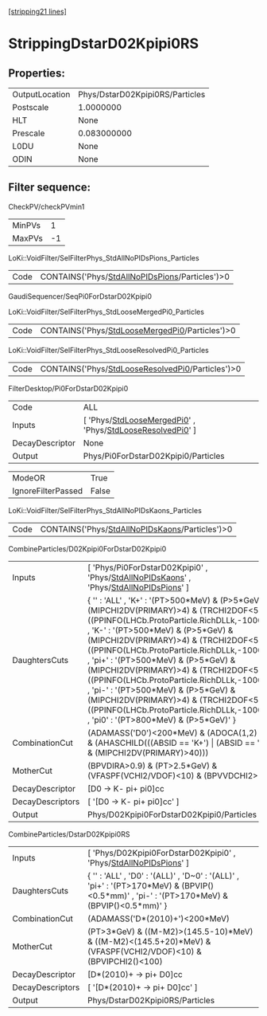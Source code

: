[[stripping21 lines]](./stripping21-index)

# StrippingDstarD02Kpipi0RS

## Properties:

|                |                                 |
|----------------|---------------------------------|
| OutputLocation | Phys/DstarD02Kpipi0RS/Particles |
| Postscale      | 1.0000000                       |
| HLT            | None                            |
| Prescale       | 0.083000000                     |
| L0DU           | None                            |
| ODIN           | None                            |

## Filter sequence:

CheckPV/checkPVmin1

|        |     |
|--------|-----|
| MinPVs | 1   |
| MaxPVs | -1  |

LoKi::VoidFilter/SelFilterPhys_StdAllNoPIDsPions_Particles

|      |                                                                                                    |
|------|----------------------------------------------------------------------------------------------------|
| Code | CONTAINS('Phys/[StdAllNoPIDsPions](./stripping21-commonparticles-stdallnopidspions)/Particles')\>0 |

GaudiSequencer/SeqPi0ForDstarD02Kpipi0

LoKi::VoidFilter/SelFilterPhys_StdLooseMergedPi0_Particles

|      |                                                                                                    |
|------|----------------------------------------------------------------------------------------------------|
| Code | CONTAINS('Phys/[StdLooseMergedPi0](./stripping21-commonparticles-stdloosemergedpi0)/Particles')\>0 |

LoKi::VoidFilter/SelFilterPhys_StdLooseResolvedPi0_Particles

|      |                                                                                                        |
|------|--------------------------------------------------------------------------------------------------------|
| Code | CONTAINS('Phys/[StdLooseResolvedPi0](./stripping21-commonparticles-stdlooseresolvedpi0)/Particles')\>0 |

FilterDesktop/Pi0ForDstarD02Kpipi0

|                 |                                                                                                                                                                     |
|-----------------|---------------------------------------------------------------------------------------------------------------------------------------------------------------------|
| Code            | ALL                                                                                                                                                                 |
| Inputs          | [ 'Phys/[StdLooseMergedPi0](./stripping21-commonparticles-stdloosemergedpi0)' , 'Phys/[StdLooseResolvedPi0](./stripping21-commonparticles-stdlooseresolvedpi0)' ] |
| DecayDescriptor | None                                                                                                                                                                |
| Output          | Phys/Pi0ForDstarD02Kpipi0/Particles                                                                                                                                 |

|                    |       |
|--------------------|-------|
| ModeOR             | True  |
| IgnoreFilterPassed | False |

LoKi::VoidFilter/SelFilterPhys_StdAllNoPIDsKaons_Particles

|      |                                                                                                    |
|------|----------------------------------------------------------------------------------------------------|
| Code | CONTAINS('Phys/[StdAllNoPIDsKaons](./stripping21-commonparticles-stdallnopidskaons)/Particles')\>0 |

CombineParticles/D02Kpipi0ForDstarD02Kpipi0

|                  |                                                                                                                                                                                                                                                                                                                                                                                                                                                                                                                                                                                                                   |
|------------------|-------------------------------------------------------------------------------------------------------------------------------------------------------------------------------------------------------------------------------------------------------------------------------------------------------------------------------------------------------------------------------------------------------------------------------------------------------------------------------------------------------------------------------------------------------------------------------------------------------------------|
| Inputs           | [ 'Phys/Pi0ForDstarD02Kpipi0' , 'Phys/[StdAllNoPIDsKaons](./stripping21-commonparticles-stdallnopidskaons)' , 'Phys/[StdAllNoPIDsPions](./stripping21-commonparticles-stdallnopidspions)' ]                                                                                                                                                                                                                                                                                                                                                                                                                     |
| DaughtersCuts    | { '' : 'ALL' , 'K+' : '(PT\>500\*MeV) & (P\>5\*GeV) & (MIPCHI2DV(PRIMARY)\>4) & (TRCHI2DOF\<5) & ((PPINFO(LHCb.ProtoParticle.RichDLLk,-1000))\>0)' , 'K-' : '(PT\>500\*MeV) & (P\>5\*GeV) & (MIPCHI2DV(PRIMARY)\>4) & (TRCHI2DOF\<5) & ((PPINFO(LHCb.ProtoParticle.RichDLLk,-1000))\>0)' , 'pi+' : '(PT\>500\*MeV) & (P\>5\*GeV) & (MIPCHI2DV(PRIMARY)\>4) & (TRCHI2DOF\<5) & ((PPINFO(LHCb.ProtoParticle.RichDLLk,-1000))\<0)' , 'pi-' : '(PT\>500\*MeV) & (P\>5\*GeV) & (MIPCHI2DV(PRIMARY)\>4) & (TRCHI2DOF\<5) & ((PPINFO(LHCb.ProtoParticle.RichDLLk,-1000))\<0)' , 'pi0' : '(PT\>800\*MeV) & (P\>5\*GeV)' } |
| CombinationCut   | (ADAMASS('D0')\<200\*MeV) & (ADOCA(1,2) \< 1.5) & (AHASCHILD(((ABSID == 'K+') \| (ABSID == 'pi+')) & (MIPCHI2DV(PRIMARY)\>40)))                                                                                                                                                                                                                                                                                                                                                                                                                                                                                   |
| MotherCut        | (BPVDIRA\>0.9) & (PT\>2.5\*GeV) & (VFASPF(VCHI2/VDOF)\<10) & (BPVVDCHI2\>36)                                                                                                                                                                                                                                                                                                                                                                                                                                                                                                                                      |
| DecayDescriptor  | [D0 -\> K- pi+ pi0]cc                                                                                                                                                                                                                                                                                                                                                                                                                                                                                                                                                                                           |
| DecayDescriptors | [ '[D0 -\> K- pi+ pi0]cc' ]                                                                                                                                                                                                                                                                                                                                                                                                                                                                                                                                                                                   |
| Output           | Phys/D02Kpipi0ForDstarD02Kpipi0/Particles                                                                                                                                                                                                                                                                                                                                                                                                                                                                                                                                                                         |

CombineParticles/DstarD02Kpipi0RS

|                  |                                                                                                                                                   |
|------------------|---------------------------------------------------------------------------------------------------------------------------------------------------|
| Inputs           | [ 'Phys/D02Kpipi0ForDstarD02Kpipi0' , 'Phys/[StdAllNoPIDsPions](./stripping21-commonparticles-stdallnopidspions)' ]                             |
| DaughtersCuts    | { '' : 'ALL' , 'D0' : '(ALL)' , 'D~0' : '(ALL)' , 'pi+' : '(PT\>170\*MeV) & (BPVIP()\<0.5\*mm)' , 'pi-' : '(PT\>170\*MeV) & (BPVIP()\<0.5\*mm)' } |
| CombinationCut   | (ADAMASS('D\*(2010)+')\<200\*MeV)                                                                                                                 |
| MotherCut        | (PT\>3\*GeV) & ((M-M2)\>(145.5-10)\*MeV) & ((M-M2)\<(145.5+20)\*MeV) & (VFASPF(VCHI2/VDOF)\<10) & (BPVIPCHI2()\<100)                              |
| DecayDescriptor  | [D\*(2010)+ -\> pi+ D0]cc                                                                                                                       |
| DecayDescriptors | [ '[D\*(2010)+ -\> pi+ D0]cc' ]                                                                                                               |
| Output           | Phys/DstarD02Kpipi0RS/Particles                                                                                                                   |
